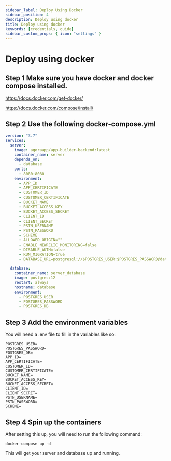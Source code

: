 ```yaml
---
sidebar_label: Deploy Using Docker
sidebar_position: 4
description: Deploy using docker
title: Deploy using docker
keywords: [credentials, guide]
sidebar_custom_props: { icon: "settings" }
---
```


# Deploy using docker

## Step 1 Make sure you have docker and docker compose installed.

https://docs.docker.com/get-docker/

https://docs.docker.com/compose/install/

## Step 2 Use the following docker-compose.yml

```yaml
version: "3.7"
services:
  server:
    image: agoraapp/app-builder-backend:latest
    container_name: server
    depends_on:
      - database
    ports:
      - 8080:8080
    environment:
      - APP_ID
      - APP_CERTIFICATE
      - CUSTOMER_ID
      - CUSTOMER_CERTIFICATE
      - BUCKET_NAME
      - BUCKET_ACCESS_KEY
      - BUCKET_ACCESS_SECRET
      - CLIENT_ID
      - CLIENT_SECRET
      - PSTN_USERNAME
      - PSTN_PASSWORD
      - SCHEME
      - ALLOWED_ORIGIN=""
      - ENABLE_NEWRELIC_MONITORING=false
      - DISABLE_AUTH=false
      - RUN_MIGRATION=true
      - DATABASE_URL=postgresql://$POSTGRES_USER:$POSTGRES_PASSWORD@database:5432/$POSTGRES_DB?sslmode=disable

  database:
    container_name: server_database
    image: postgres:12
    restart: always
    hostname: database
    environment:
      - POSTGRES_USER
      - POSTGRES_PASSWORD
      - POSTGRES_DB
```

## Step 3 Add the environment variables

You will need a .env file to fill in the variables like so:

```
POSTGRES_USER=
POSTGRES_PASSWORD=
POSTGRES_DB=
APP_ID=
APP_CERTIFICATE=
CUSTOMER_ID=
CUSTOMER_CERTIFICATE=
BUCKET_NAME=
BUCKET_ACCESS_KEY=
BUCKET_ACCESS_SECRET=
CLIENT_ID=
CLIENT_SECRET=
PSTN_USERNAME=
PSTN_PASSWORD=
SCHEME=
```

## Step 4 Spin up the containers

After setting this up, you will need to run the following command:

`docker-compose up -d`

This will get your server and database up and running.
